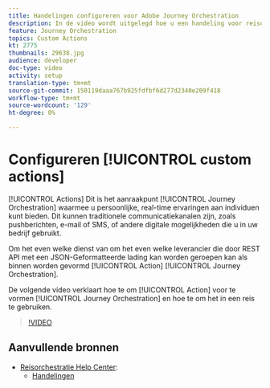 ```yaml
---
title: Handelingen configureren voor Adobe Journey Orchestration
description: In de video wordt uitgelegd hoe u een handeling voor reisorganisatie configureert en hoe u deze tijdens een reis kunt gebruiken.
feature: Journey Orchestration
topics: Custom Actions
kt: 2775
thumbnails: 29638.jpg
audience: developer
doc-type: video
activity: setup
translation-type: tm+mt
source-git-commit: 150119daaa767b925fdfbf6d277d2340e209f418
workflow-type: tm+mt
source-wordcount: '129'
ht-degree: 0%

---
```



# Configureren [!UICONTROL custom actions]

[!UICONTROL Actions] Dit is het aanraakpunt [!UICONTROL Journey Orchestration] waarmee u persoonlijke, real-time ervaringen aan individuen kunt bieden. Dit kunnen traditionele communicatiekanalen zijn, zoals pushberichten, e-mail of SMS, of andere digitale mogelijkheden die u in uw bedrijf gebruikt.

Om het even welke dienst van om het even welke leverancier die door REST API met een JSON-Geformatteerde lading kan worden geroepen kan als binnen worden gevormd [!UICONTROL Action] [!UICONTROL Journey Orchestration].

De volgende video verklaart hoe te om [!UICONTROL Action] voor te vormen [!UICONTROL Journey Orchestration] en hoe te om het in een reis te gebruiken.

>[!VIDEO](https://video.tv.adobe.com/v/29638?quality=12)

## Aanvullende bronnen

* [Reisorchestratie Help Center](https://docs.adobe.com/content/help/en/journeys/using/journey-orchestration-home.html):
   * [Handelingen](https://docs.adobe.com/content/help/en/journeys/using/action-journeys/action.html)
